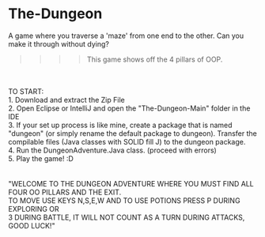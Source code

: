 # The-Dungeon
A game where you traverse a 'maze' from one end to the other. Can you make it through without dying?
<br>
>>>> This game shows off the 4 pillars of OOP. 
<br>
<br>
TO START:
<br>
1. Download and extract the Zip File <br>
2. Open Eclipse or IntelliJ and open the "The-Dungeon-Main" folder in the IDE<br>
3. If your set up process is like mine, create a package that is named "dungeon" (or simply rename the default package to dungeon). Transfer the compilable files (Java classes with SOLID fill J) to the dungeon package.<br>
4. Run the DungeonAdventure.Java class. (proceed with errors)<br>
5. Play the game! :D<br>
<br>
<br>
"WELCOME TO THE DUNGEON ADVENTURE WHERE YOU MUST FIND ALL FOUR OO PILLARS AND THE EXIT.<br>
TO MOVE USE KEYS N,S,E,W AND TO USE POTIONS PRESS P DURING EXPLORING OR <br>
3 DURING BATTLE, IT WILL NOT COUNT AS A TURN DURING ATTACKS, GOOD LUCK!"<br>
<br><br>
